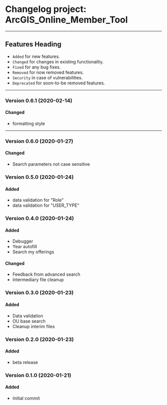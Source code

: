 # Changelog project: ArcGIS_Online_Member_Tool
---

## Features Heading
- `Added` for new features.
- `Changed` for changes in existing functionality.
- `Fixed` for any bug fixes.
- `Removed` for now removed features.
- `Security` in case of vulnerabilities.
- `Deprecated` for soon-to-be removed features.

[//]: # (Copy paste pallette)
[//]: # (#### Added)
[//]: # (#### Changed)
[//]: # (#### Fixed)
[//]: # (#### Removed)
[//]: # (#### Security)
[//]: # (#### Deprecated)

---
### Version 0.6.1 (2020-02-14)
#### Changed
- formatting style
---


### Version 0.6.0 (2020-01-27)
#### Changed
- Search parameters not case sensitive


### Version 0.5.0 (2020-01-24)
#### Added
- data validation for "Role"
- data validation for "USER_TYPE"


### Version 0.4.0 (2020-01-24)
#### Added
- Debugger
- Year autofill
- Search my offerings
#### Changed
- Feedback from advanced search
- Intermediary file cleanup


### Version 0.3.0 (2020-01-23)
#### Added
- Data validation
- OU base search
- Cleanup interim files


### Version 0.2.0 (2020-01-23)
#### Added
- beta release


### Version 0.1.0 (2020-01-21)
#### Added
 - Initial commit
